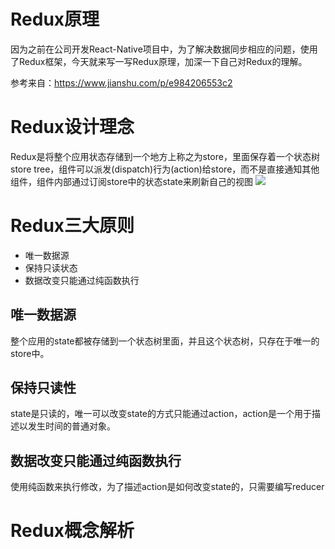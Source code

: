 # Redux原理
因为之前在公司开发React-Native项目中，为了解决数据同步相应的问题，使用了Redux框架，今天就来写一写Redux原理，加深一下自己对Redux的理解。

参考来自：https://www.jianshu.com/p/e984206553c2

# Redux设计理念
Redux是将整个应用状态存储到一个地方上称之为store，里面保存着一个状态树store tree，组件可以派发(dispatch)行为(action)给store，而不是直接通知其他组件，组件内部通过订阅store中的状态state来刷新自己的视图
![](https://upload-images.jianshu.io/upload_images/6548744-df461a22f59ef7da.png?imageMogr2/auto-orient/strip|imageView2/2/w/800)

# Redux三大原则
- 唯一数据源
- 保持只读状态
- 数据改变只能通过纯函数执行

## 唯一数据源
整个应用的state都被存储到一个状态树里面，并且这个状态树，只存在于唯一的store中。

## 保持只读性
state是只读的，唯一可以改变state的方式只能通过action，action是一个用于描述以发生时间的普通对象。

## 数据改变只能通过纯函数执行
使用纯函数来执行修改，为了描述action是如何改变state的，只需要编写reducer

# Redux概念解析

